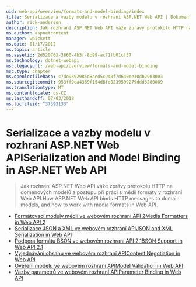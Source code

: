 ```yaml
---
uid: web-api/overview/formats-and-model-binding/index
title: Serializace a vazby modelu v rozhraní ASP.NET Web API | Dokumentace Microsoftu
author: rick-anderson
description: Jak rozhraní ASP.NET Web API váže zprávy protokolu HTTP na doménových modelů a postupu při práci s médii formáty v rozhraní Web API.
ms.author: aspnetcontent
manager: wpickett
ms.date: 01/17/2012
ms.topic: article
ms.assetid: 2d520763-3860-4b3f-8b99-ac71fb01cf37
ms.technology: dotnet-webapi
msc.legacyurl: /web-api/overview/formats-and-model-binding
msc.type: chapter
ms.openlocfilehash: c7de9892985d8aed5c940f7d640ee30db2903003
ms.sourcegitcommit: 953ff9ea4369f154d6fd0239599279ddd3280009
ms.translationtype: MT
ms.contentlocale: cs-CZ
ms.lasthandoff: 07/03/2018
ms.locfileid: "37393133"
---
```

<a name="serialization-and-model-binding-in-aspnet-web-api"></a><span data-ttu-id="572e1-103">Serializace a vazby modelu v rozhraní ASP.NET Web API</span><span class="sxs-lookup"><span data-stu-id="572e1-103">Serialization and Model Binding in ASP.NET Web API</span></span>
====================
> <span data-ttu-id="572e1-104">Jak rozhraní ASP.NET Web API váže zprávy protokolu HTTP na doménových modelů a postupu při práci s médii formáty v rozhraní Web API.</span><span class="sxs-lookup"><span data-stu-id="572e1-104">How ASP.NET Web API binds HTTP messages to domain models, and how to work with media formats in Web API.</span></span>


- [<span data-ttu-id="572e1-105">Formátovací moduly médií ve webovém rozhraní API 2</span><span class="sxs-lookup"><span data-stu-id="572e1-105">Media Formatters in Web API 2</span></span>](media-formatters.md)
- [<span data-ttu-id="572e1-106">Serializace JSON a XML ve webovém rozhraní API</span><span class="sxs-lookup"><span data-stu-id="572e1-106">JSON and XML Serialization in Web API</span></span>](json-and-xml-serialization.md)
- [<span data-ttu-id="572e1-107">Podpora formátu BSON ve webovém rozhraní API 2.1</span><span class="sxs-lookup"><span data-stu-id="572e1-107">BSON Support in Web API 2.1</span></span>](bson-support-in-web-api-21.md)
- [<span data-ttu-id="572e1-108">Vyjednávání obsahu ve webovém rozhraní API</span><span class="sxs-lookup"><span data-stu-id="572e1-108">Content Negotiation in Web API</span></span>](content-negotiation.md)
- [<span data-ttu-id="572e1-109">Ověření modelu ve webovém rozhraní API</span><span class="sxs-lookup"><span data-stu-id="572e1-109">Model Validation in Web API</span></span>](model-validation-in-aspnet-web-api.md)
- [<span data-ttu-id="572e1-110">Vazby parametrů ve webovém rozhraní API</span><span class="sxs-lookup"><span data-stu-id="572e1-110">Parameter Binding in Web API</span></span>](parameter-binding-in-aspnet-web-api.md)
